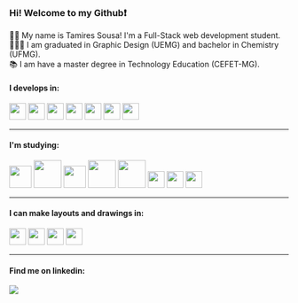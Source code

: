 ###  Hi! Welcome to my Github:heavy_exclamation_mark:
👩‍💻 My name is Tamires Sousa! I'm a Full-Stack web development student.<br>
👩🏻‍🎓 I am graduated in Graphic Design (UEMG) and bachelor in Chemistry (UFMG).<br>
📚 I am have a master degree in Technology Education (CEFET-MG).
 
####  I develops in:
<div display="flex">
<img src="https://cdn.jsdelivr.net/gh/devicons/devicon/icons/html5/html5-original.svg" height= "30px" />
<img src="https://cdn.jsdelivr.net/gh/devicons/devicon/icons/css3/css3-original.svg" height= "30px" />
<img src="https://cdn.jsdelivr.net/gh/devicons/devicon/icons/tailwindcss/tailwindcss-plain.svg" height= "30px"/>
<img src="https://cdn.jsdelivr.net/gh/devicons/devicon/icons/javascript/javascript-original.svg" height= "30px" />
<img src="https://cdn.jsdelivr.net/gh/devicons/devicon/icons/typescript/typescript-original.svg" height= "30px" />
<img src="https://cdn.jsdelivr.net/gh/devicons/devicon/icons/react/react-original.svg" height= "30px"/>
<img src="https://cdn.jsdelivr.net/gh/devicons/devicon/icons/redux/redux-original.svg" height= "30px" />




</div>
<hr>

####   I'm studying:

<div display="flex">
<img src="https://cdn.jsdelivr.net/gh/devicons/devicon/icons/docker/docker-original.svg" height= "40px" />
<img src="https://cdn.jsdelivr.net/gh/devicons/devicon/icons/mysql/mysql-original-wordmark.svg" height= "50px"  />
<img src="https://cdn.jsdelivr.net/gh/devicons/devicon/icons/nodejs/nodejs-original.svg" height= "40px"  />
<img src="https://cdn.jsdelivr.net/gh/devicons/devicon/icons/express/express-original-wordmark.svg" height= "50px"  />
<img src="https://cdn.jsdelivr.net/gh/devicons/devicon/icons/mongodb/mongodb-original-wordmark.svg" height= "50px" />
<img src="https://cdn.jsdelivr.net/gh/devicons/devicon/icons/bootstrap/bootstrap-original.svg" height= "30px"/>
<img src="https://cdn.jsdelivr.net/gh/devicons/devicon/icons/jest/jest-plain.svg" height= "30px"/>
<img src="https://cdn.jsdelivr.net/gh/devicons/devicon/icons/python/python-original.svg" height= "30px"  />
</div>
<hr>

####  I can make layouts and drawings in:

<div display="flex">
<img src="https://cdn.jsdelivr.net/gh/devicons/devicon/icons/illustrator/illustrator-plain.svg" height= "30px" />
<img src="https://cdn.jsdelivr.net/gh/devicons/devicon/icons/photoshop/photoshop-plain.svg" height= "30px" />
<img src="https://cdn.jsdelivr.net/gh/devicons/devicon/icons/xd/xd-plain.svg" height= "30px" />
<img src="https://cdn.jsdelivr.net/gh/devicons/devicon/icons/figma/figma-original.svg" height= "30px"/>
</div>
<hr>

####  Find me on linkedin: 

<a href="https://www.linkedin.com/in/tamires-s" target="_blank"><img src="https://img.shields.io/badge/-LinkedIn-%230077B5?style=for-the-badge&logo=linkedin&logoColor=white" target="_blank"></a>   
